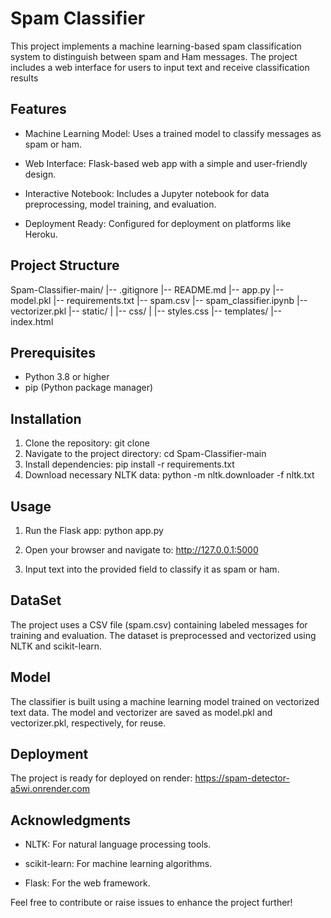 # Spam Classifier

This project implements a machine learning-based spam classification system to distinguish between spam and Ham messages. The project includes a web interface for users to input text and receive classification results

## Features
* Machine Learning Model: Uses a trained model to classify messages as spam or ham.

* Web Interface: Flask-based web app with a simple and user-friendly design.

* Interactive Notebook: Includes a Jupyter notebook for data preprocessing, model training, and evaluation.

* Deployment Ready: Configured for deployment on platforms like Heroku.

## Project Structure
Spam-Classifier-main/
|-- .gitignore
|-- README.md
|-- app.py
|-- model.pkl
|-- requirements.txt
|-- spam.csv
|-- spam_classifier.ipynb
|-- vectorizer.pkl
|-- static/
|   |-- css/
|       |-- styles.css
|-- templates/
    |-- index.html

## Prerequisites

* Python 3.8 or higher
* pip (Python package manager)

## Installation

1. Clone the repository:
    git clone <repository-url>
2. Navigate to the project directory:
    cd Spam-Classifier-main
3. Install dependencies:
    pip install -r requirements.txt
4. Download necessary NLTK data:
    python -m nltk.downloader -f nltk.txt

## Usage

1. Run the Flask app:
    python app.py

2. Open your browser and navigate to:
    http://127.0.0.1:5000

3. Input text into the provided field to classify it as spam or ham.

## DataSet

The project uses a CSV file (spam.csv) containing labeled messages for training and evaluation. The dataset is preprocessed and vectorized using NLTK and scikit-learn.

## Model

The classifier is built using a machine learning model trained on vectorized text data. The model and vectorizer are saved as model.pkl and vectorizer.pkl, respectively, for reuse.

## Deployment

The project is ready for deployed on render:
https://spam-detector-a5wi.onrender.com




## Acknowledgments

* NLTK: For natural language processing tools.

* scikit-learn: For machine learning algorithms.

* Flask: For the web framework.

Feel free to contribute or raise issues to enhance the project further!
